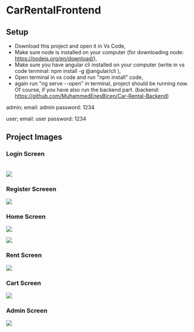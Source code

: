 # CarRentalFrontend

## Setup

- Download this project and open it in Vs Code,
- Make sure node is installed on your computer (for downloading node: https://nodejs.org/en/download/),
- Make sure you have angular cli installed on your computer (write in vs code terminal: npm install -g @angular/cli ),
- Open terminal in vs code and run "npm install" code,
- again run "ng serve --open" in terminal, project should be running now. Of course, if you have also run the backend part.
(backend: https://github.com/MuhammedEnesBicen/Car-Rental-Backend)

admin;
email: admin
password: 1234

user;
email: user
password: 1234

## Project Images

### Login Screen <br /><br />
![](https://github.com/MuhammedEnesBicen/Car-Rental-Backend/blob/master/images/1.png)

### Register Screeen
![](https://github.com/MuhammedEnesBicen/Car-Rental-Backend/blob/master/images/2.png)

### Home Screen
![](https://github.com/MuhammedEnesBicen/Car-Rental-Backend/blob/master/images/3.png)

![](https://github.com/MuhammedEnesBicen/Car-Rental-Backend/blob/master/images/4.png)

### Rent Screen
![](https://github.com/MuhammedEnesBicen/Car-Rental-Backend/blob/master/images/5.png)

### Cart Screen
![](https://github.com/MuhammedEnesBicen/Car-Rental-Backend/blob/master/images/6.png)

### Admin Screen
![](https://github.com/MuhammedEnesBicen/Car-Rental-Backend/blob/master/images/7.png)

